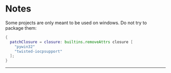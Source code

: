 # Notes

Some projects are only meant to be used on windows.
Do not try to package them:

```nix
{
  patchClosure = closure: builtins.removeAttrs closure [
    "pywin32"
    "twisted-iocpsupport"
  ];
}
```

---
